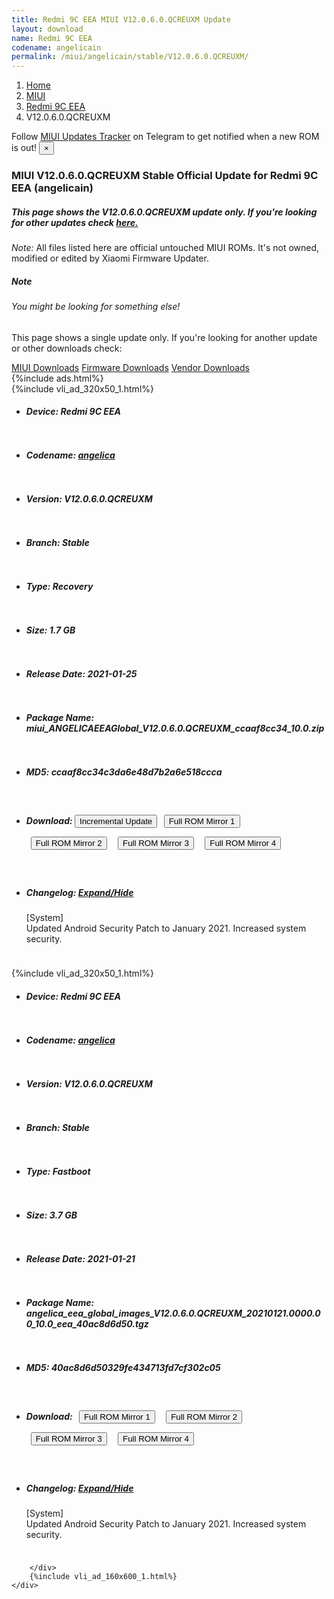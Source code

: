 ```yaml
---
title: Redmi 9C EEA MIUI V12.0.6.0.QCREUXM Update
layout: download
name: Redmi 9C EEA
codename: angelicain
permalink: /miui/angelicain/stable/V12.0.6.0.QCREUXM/
---
```

<nav aria-label="breadcrumb">
    <ol class="breadcrumb">
        <li class="breadcrumb-item"><a href="/">Home</a></li>
        <li class="breadcrumb-item"><a href="/miui/">MIUI</a></li>
        <li class="breadcrumb-item"><a href="/miui/angelicain/">Redmi 9C EEA</a></li>
        <li class="breadcrumb-item active" aria-current="page">V12.0.6.0.QCREUXM</li>
    </ol>
</nav>
<div class="alert alert-primary alert-dismissible fade show" role="alert">
    Follow <a href="https://t.me/MIUIUpdatesTracker" class="alert-link">MIUI Updates Tracker</a> on Telegram to get
    notified when a new ROM is out!
    <button type="button" class="close" data-dismiss="alert" aria-label="Close">
        <span aria-hidden="true">&times;</span>
    </button>
</div>
<div class="col-12 mx-auto">
    <h3 class="title bg-light p-2 rounded">MIUI V12.0.6.0.QCREUXM Stable Official Update for Redmi 9C EEA (angelicain)</h3>
    <h5>This page shows the V12.0.6.0.QCREUXM update only. If you're looking for other updates check
        <a href="/miui/angelicain/">here.</a></h5>
    <p><i>Note: </i>All files listed here are official untouched MIUI ROMs.
        It's not owned, modified or edited by Xiaomi Firmware Updater.</p>
    <div class="card">
        <div class="card-body">
            <h5 class="card-title">Note</h5>
            <h6 class="card-subtitle mb-2 text-muted">You might be looking for something else!</h6>
            <p class="card-text">This page shows a single update only.
                If you're looking for another update or other downloads check:</p>
            <a href="/miui/" class="card-link">MIUI Downloads</a>
            <a href="/firmware/" class="card-link">Firmware Downloads</a>
            <a href="/vendor/" class="card-link">Vendor Downloads</a>
        </div>
    </div>
    {%include ads.html%}
    <div class="row justify-content-center">
        <div class="col-10" id="downloads">
                    <div class="card card-body">
            {%include vli_ad_320x50_1.html%}
            <ul class="list-unstyled">
                <li style="padding-bottom: 10px;">
                    <h5><b>Device: </b>Redmi 9C EEA</h5>
                </li>
                <li style="padding-bottom: 10px;">
                    <h5><b>Codename: </b> <a href="/miui/angelica/" target="_blank">angelica</a> </h5>
                </li>
                <li style="padding-bottom: 10px;">
                    <h5><b>Version: </b>V12.0.6.0.QCREUXM</h5>
                </li>
                <li style="padding-bottom: 10px;">
                    <h5><b>Branch: </b>Stable</h5>
                </li>
                <li style="padding-bottom: 10px;">
                    <h5><b>Type: </b>Recovery</h5>
                </li>
                <li style="padding-bottom: 10px;">
                    <h5><b>Size: </b>1.7 GB</h5>
                </li>
                <li style="padding-bottom: 10px;">
                    <h5><b>Release Date: </b>2021-01-25</h5>
                </li>
                <li style="padding-bottom: 10px;">
                    <h5><b>Package Name: </b><span id="filename" class="text-dark">miui_ANGELICAEEAGlobal_V12.0.6.0.QCREUXM_ccaaf8cc34_10.0.zip</span></h5>
                </li>
                <li style="padding-bottom: 10px;">
                    <h5><b>MD5: </b><span id="md5" class="text-muted">ccaaf8cc34c3da6e48d7b2a6e518ccca</span></h5>
                </li>
                <li style="padding-bottom: 10px;">
                    <h5><b>Download: </b><button type="button" id="incremental_download" class="btn btn-warning" onclick="window.open('https://bigota.d.miui.com/V12.0.6.0.QCREUXM/miui-blockota-angelica_eea_global-V12.0.5.0.QCREUXM-V12.0.6.0.QCREUXM-d039c2f1b0-10.0.zip', '_blank');"><i class="fa fa-download"></i> Incremental Update</button> <button type="button" id="download" class="btn btn-primary" style="margin: 7px;" onclick="window.open('https://bigota.d.miui.com/V12.0.6.0.QCREUXM/miui_ANGELICAEEAGlobal_V12.0.6.0.QCREUXM_ccaaf8cc34_10.0.zip', '_blank');"><i class="fa fa-download"></i> Full ROM Mirror 1</button> <button type="button" id="download" class="btn btn-primary" style="margin: 7px;" onclick="window.open('https://ks3orig.bigota.d.miui.com/V12.0.6.0.QCREUXM/miui_ANGELICAEEAGlobal_V12.0.6.0.QCREUXM_ccaaf8cc34_10.0.zip', '_blank');"><i class="fa fa-download"></i> Full ROM Mirror 2</button> <button type="button" id="download" class="btn btn-primary" style="margin: 7px;" onclick="window.open('https://airtel.bigota.d.miui.com/V12.0.6.0.QCREUXM/miui_ANGELICAEEAGlobal_V12.0.6.0.QCREUXM_ccaaf8cc34_10.0.zip', '_blank');"><i class="fa fa-download"></i> Full ROM Mirror 3</button> <button type="button" id="download" class="btn btn-primary" style="margin: 7px;" onclick="window.open('https://hugeota.d.miui.com/V12.0.6.0.QCREUXM/miui_ANGELICAEEAGlobal_V12.0.6.0.QCREUXM_ccaaf8cc34_10.0.zip', '_blank');"><i class="fa fa-download"></i> Full ROM Mirror 4</button></h5>
                </li>
                <li style="padding-bottom: 10px;">
                    <h5><b>Changelog: </b><a href="#angelica_1_changelog" data-toggle="collapse" role="button"
                            aria-expanded="false" aria-controls="angelica_1_changelog"> <i class="fa fa-arrow-down"
                                aria-hidden="true"></i> Expand/Hide</a></h5>
                    <div class="collapse" id="angelica_1_changelog">
                        <p id="changelog_text">[System]<br>Updated Android Security Patch to January 2021. Increased system security.</p>
                    </div>
                </li>
            </ul>
        </div>
        <div class="card card-body">
            {%include vli_ad_320x50_1.html%}
            <ul class="list-unstyled">
                <li style="padding-bottom: 10px;">
                    <h5><b>Device: </b>Redmi 9C EEA</h5>
                </li>
                <li style="padding-bottom: 10px;">
                    <h5><b>Codename: </b> <a href="/miui/angelica/" target="_blank">angelica</a> </h5>
                </li>
                <li style="padding-bottom: 10px;">
                    <h5><b>Version: </b>V12.0.6.0.QCREUXM</h5>
                </li>
                <li style="padding-bottom: 10px;">
                    <h5><b>Branch: </b>Stable</h5>
                </li>
                <li style="padding-bottom: 10px;">
                    <h5><b>Type: </b>Fastboot</h5>
                </li>
                <li style="padding-bottom: 10px;">
                    <h5><b>Size: </b>3.7 GB</h5>
                </li>
                <li style="padding-bottom: 10px;">
                    <h5><b>Release Date: </b>2021-01-21</h5>
                </li>
                <li style="padding-bottom: 10px;">
                    <h5><b>Package Name: </b><span id="filename" class="text-dark">angelica_eea_global_images_V12.0.6.0.QCREUXM_20210121.0000.00_10.0_eea_40ac8d6d50.tgz</span></h5>
                </li>
                <li style="padding-bottom: 10px;">
                    <h5><b>MD5: </b><span id="md5" class="text-muted">40ac8d6d50329fe434713fd7cf302c05</span></h5>
                </li>
                <li style="padding-bottom: 10px;">
                    <h5><b>Download: </b> <button type="button" id="download" class="btn btn-primary" style="margin: 7px;" onclick="window.open('https://bigota.d.miui.com/V12.0.6.0.QCREUXM/angelica_eea_global_images_V12.0.6.0.QCREUXM_20210121.0000.00_10.0_eea_40ac8d6d50.tgz', '_blank');"><i class="fa fa-download"></i> Full ROM Mirror 1</button> <button type="button" id="download" class="btn btn-primary" style="margin: 7px;" onclick="window.open('https://ks3orig.bigota.d.miui.com/V12.0.6.0.QCREUXM/angelica_eea_global_images_V12.0.6.0.QCREUXM_20210121.0000.00_10.0_eea_40ac8d6d50.tgz', '_blank');"><i class="fa fa-download"></i> Full ROM Mirror 2</button> <button type="button" id="download" class="btn btn-primary" style="margin: 7px;" onclick="window.open('https://airtel.bigota.d.miui.com/V12.0.6.0.QCREUXM/angelica_eea_global_images_V12.0.6.0.QCREUXM_20210121.0000.00_10.0_eea_40ac8d6d50.tgz', '_blank');"><i class="fa fa-download"></i> Full ROM Mirror 3</button> <button type="button" id="download" class="btn btn-primary" style="margin: 7px;" onclick="window.open('https://hugeota.d.miui.com/V12.0.6.0.QCREUXM/angelica_eea_global_images_V12.0.6.0.QCREUXM_20210121.0000.00_10.0_eea_40ac8d6d50.tgz', '_blank');"><i class="fa fa-download"></i> Full ROM Mirror 4</button></h5>
                </li>
                <li style="padding-bottom: 10px;">
                    <h5><b>Changelog: </b><a href="#angelica_2_changelog" data-toggle="collapse" role="button"
                            aria-expanded="false" aria-controls="angelica_2_changelog"> <i class="fa fa-arrow-down"
                                aria-hidden="true"></i> Expand/Hide</a></h5>
                    <div class="collapse" id="angelica_2_changelog">
                        <p id="changelog_text">[System]<br>Updated Android Security Patch to January 2021. Increased system security.</p>
                    </div>
                </li>
            </ul>
        </div>

        </div>
        {%include vli_ad_160x600_1.html%}
    </div>
</div>
